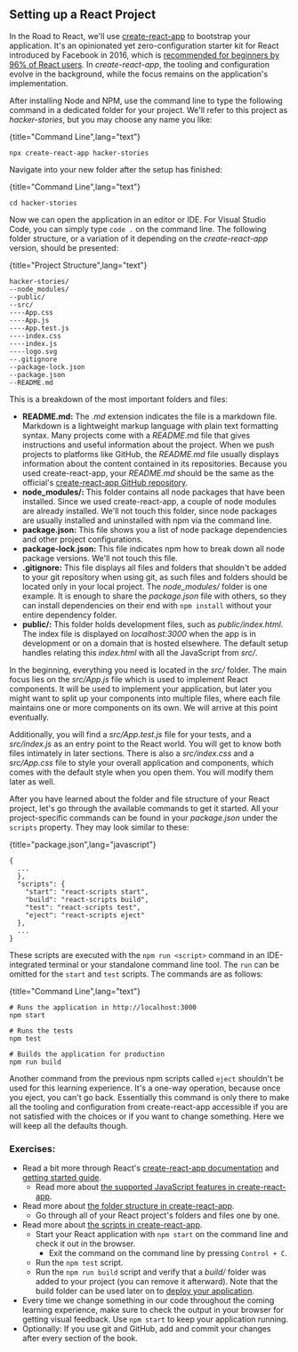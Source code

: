 ## Setting up a React Project

In the Road to React, we'll use [create-react-app](https://github.com/facebook/create-react-app) to bootstrap your application. It's an opinionated yet zero-configuration starter kit for React introduced by Facebook in 2016, which is [recommended for beginners by 96% of React users](https://twitter.com/dan_abramov/status/806985854099062785). In *create-react-app*, the tooling and configuration evolve in the background, while the focus remains on the application's implementation.

After installing Node and NPM, use the command line to type the following command in a dedicated folder for your project. We'll refer to this project as *hacker-stories*, but you may choose any name you like:

{title="Command Line",lang="text"}
~~~~~~~
npx create-react-app hacker-stories
~~~~~~~

Navigate into your new folder after the setup has finished:

{title="Command Line",lang="text"}
~~~~~~~
cd hacker-stories
~~~~~~~

Now we can open the application in an editor or IDE. For Visual Studio Code, you can simply type `code .` on the command line. The following folder structure, or a variation of it depending on the *create-react-app* version, should be presented:

{title="Project Structure",lang="text"}
~~~~~~~
hacker-stories/
--node_modules/
--public/
--src/
----App.css
----App.js
----App.test.js
----index.css
----index.js
----logo.svg
--.gitignore
--package-lock.json
--package.json
--README.md
~~~~~~~

This is a breakdown of the most important folders and files:

* **README.md:** The *.md* extension indicates the file is a markdown file. Markdown is a lightweight markup language with plain text formatting syntax. Many projects come with a *README*.md file that gives instructions and useful information about the project. When we push projects to platforms like GitHub, the *README.md* file usually displays information about the content contained in its repositories. Because you used create-react-app, your *README.md* should be the same as the official's [create-react-app GitHub repository](https://github.com/facebook/create-react-app).
* **node_modules/:** This folder contains all node packages that have been installed. Since we used create-react-app, a couple of node modules are already installed. We'll not touch this folder, since node packages are usually installed and uninstalled with npm via the command line.
* **package.json:** This file shows you a list of node package dependencies and other project configurations.
* **package-lock.json:** This file indicates npm how to break down all node package versions. We'll not touch this file.
* **.gitignore:** This file displays all files and folders that shouldn't be added to your git repository when using git, as such files and folders should be located only in your local project. The *node_modules/* folder is one example. It is enough to share the *package.json* file with others, so they can install dependencies on their end with `npm install` without your entire dependency folder.
* **public/:** This folder holds development files, such as *public/index.html*. The index file is displayed on *localhost:3000* when the app is in development or on a domain that is hosted elsewhere. The default setup handles relating this *index.html* with all the JavaScript from *src/*.

In the beginning, everything you need is located in the *src/* folder. The main focus lies on the *src/App.js* file which is used to implement React components. It will be used to implement your application, but later you might want to split up your components into multiple files, where each file maintains one or more components on its own. We will arrive at this point eventually.

Additionally, you will find a *src/App.test.js* file for your tests, and a *src/index.js* as an entry point to the React world. You will get to know both files intimately in later sections. There is also a *src/index.css* and a *src/App.css* file to style your overall application and components, which comes with the default style when you open them. You will modify them later as well.

After you have learned about the folder and file structure of your React project, let's go through the available commands to get it started. All your project-specific commands can be found in your *package.json* under the `scripts` property. They may look similar to these:

{title="package.json",lang="javascript"}
~~~~~~~
{
  ...
  },
  "scripts": {
    "start": "react-scripts start",
    "build": "react-scripts build",
    "test": "react-scripts test",
    "eject": "react-scripts eject"
  },
  ...
}
~~~~~~~

These scripts are executed with the `npm run <script>` command in an IDE-integrated terminal or your standalone command line tool. The `run` can be omitted for the `start` and `test` scripts. The commands are as follows:

{title="Command Line",lang="text"}
~~~~~~~
# Runs the application in http://localhost:3000
npm start

# Runs the tests
npm test

# Builds the application for production
npm run build
~~~~~~~

Another command from the previous npm scripts called `eject` shouldn't be used for this learning experience. It's a one-way operation, because once you eject, you can't go back. Essentially this command is only there to make all the tooling and configuration from create-react-app accessible if you are not satisfied with the choices or if you want to change something. Here we will keep all the defaults though.

### Exercises:

* Read a bit more through React's [create-react-app documentation](https://github.com/facebook/create-react-app) and [getting started guide](https://create-react-app.dev/docs/getting-started).
  * Read more about [the supported JavaScript features in create-react-app](https://create-react-app.dev/docs/supported-browsers-features).
* Read more about [the folder structure in create-react-app](https://create-react-app.dev/docs/folder-structure).
  * Go through all of your React project's folders and files one by one.
* Read more about [the scripts in create-react-app](https://create-react-app.dev/docs/available-scripts).
  * Start your React application with `npm start` on the command line and check it out in the browser.
    * Exit the command on the command line by pressing `Control + C`.
  * Run the `npm test` script.
  * Run the `npm run build` script and verify that a *build/* folder was added to your project (you can remove it afterward). Note that the build folder can be used later on to [deploy your application](https://www.robinwieruch.de/deploy-applications-digital-ocean/).
* Every time we change something in our code throughout the coming learning experience, make sure to check the output in your browser for getting visual feedback. Use `npm start` to keep your application running.
* Optionally: If you use git and GitHub, add and commit your changes after every section of the book.